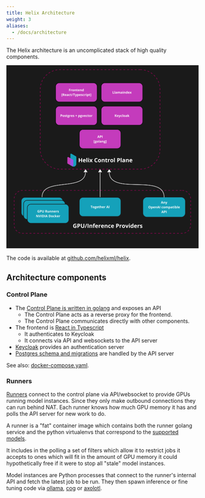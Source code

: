 ```yaml
---
title: Helix Architecture
weight: 3
aliases:
  - /docs/architecture
---
```


The Helix architecture is an uncomplicated stack of high quality components.

![](architecture.jpg)

The code is available at [github.com/helixml/helix](https://github.com/helixml/helix).

## Architecture components

### Control Plane

* The [Control Plane is written in golang](https://github.com/helixml/helix/tree/main/api/pkg) and exposes an API
  * The Control Plane acts as a reverse proxy for the frontend.
  * The Control Plane communicates directly with other components.
* The frontend is [React in Typescript](https://github.com/helixml/helix/tree/main/frontend)
  * It authenticates to Keycloak
  * It connects via API and websockets to the API server
* [Keycloak](https://www.keycloak.org/) provides an authentication server
* [Postgres schema and migrations](https://github.com/helixml/helix/tree/main/api/pkg/store/migrations) are handled by the API server

See also: [docker-compose.yaml](https://github.com/helixml/helix/blob/main/docker-compose.yaml).

### Runners

[Runners](https://github.com/helixml/helix/tree/main/api/pkg/runner) connect to the control plane via API/websocket to provide GPUs running model instances. Since they only make outbound connections they can run behind NAT. Each runner knows how much GPU memory it has and polls the API server for new work to do.

A runner is a "fat" container image which contains both the runner golang service and the python virtualenvs that correspond to the [supported models](/docs/models).

It includes in the polling a set of filters which allow it to restrict jobs it accepts to ones which will fit in the amount of GPU memory it could hypothetically free if it were to stop all "stale" model instances.

Model instances are Python processes that connect to the runner's internal API and fetch the latest job to be run. They then spawn inference or fine tuning code via [ollama](https://ollama.com), [cog](https://github.com/replicate/cog) or [axolotl](https://github.com/OpenAccess-AI-Collective/axolotl).
